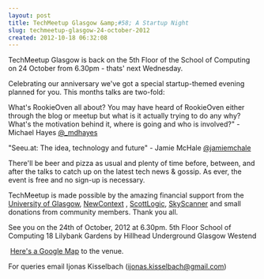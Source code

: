 ```yaml
---
layout: post
title: TechMeetup Glasgow &amp;#58; A Startup Night
slug: techmeetup-glasgow-24-october-2012
created: 2012-10-18 06:32:08
---
```


TechMeetup Glasgow is back on the 5th Floor of the School of Computing on 24 October from 6.30pm - thats' next Wednesday.

Celebrating our anniversary we've got a special startup-themed evening planned for you. This months talks are two-fold:

What's RookieOven all about?
You may have heard of RookieOven either through the blog or meetup but what is it actually trying to do any why? What's the motivation behind it, where is going and who is involved?" - Michael Hayes <a href="https://twitter.com/_mdhayes">@_mdhayes</a>

"Seeu.at: The idea, technology and future" - Jamie McHale <a href="https://twitter.com/jamiemchale">@jamiemchale</a>

There'll be beer and pizza as usual and plenty of time before, between, and after the talks to catch up on the latest tech news &amp; gossip. As ever, the event is free and no sign-up is necessary.

TechMeetup is made possible by the amazing financial support from the <a href="http://www.gla.ac.uk/">University of Glasgow</a>, <a href="http://newcontext.com/">NewContext</a> , <a href="http://www.scottlogic.co.uk/">ScottLogic</a>, <a href="http://www.skyscanner.net">SkyScanner</a> and small donations from community members. Thank you all.

See you on the 24th of October, 2012 at 6.30pm.
5th Floor
School of Computing
18 Lilybank Gardens
by Hillhead Underground
Glasgow Westend


&nbsp;<a href="http://g.co/maps/n8zmn">Here's a Google Map</a> to the venue.


For queries email Ijonas Kisselbach (ijonas.kisselbach@gmail.com)
